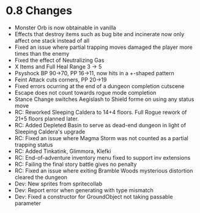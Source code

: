 # 0.8 Changes #

* Monster Orb is now obtainable in vanilla
* Effects that destroy items such as bug bite and incinerate now only affect one stack instead of all
* Fixed an issue where partial trapping moves damaged the player more times than the enemy
* Fixed the effect of Neutralizing Gas
* X Items and Full Heal Range 3 -> 5
* Psyshock BP 90->70, PP 16->11, now hits in a +-shaped pattern
* Feint Attack cuts corners, PP 20->19
* Fixed errors ocurring at the end of a dungeon completion cutscene
* Escape does not count towards rogue mode completion
* Stance Change switches Aegislash to Shield forme on using any status move
* RC: Reworked Sleeping Caldera to 14+4 floors. Full Rogue rework of 21+5 floors planned later.
* RC: Added Depleted Basin to serve as dead-end dungeon in light of Sleeping Caldera's upgrade
* RC: Fixed an issue where Magma Storm was not counted as a partial trapping status
* RC: Added Tinkatink, Glimmora, Klefki
* RC: End-of-adventure inventory menu fixed to support inv extensions
* RC: Failing the final story battle gives no penalty
* RC: Fixed an issue where exiting Bramble Woods mysterious distortion cleared the dungeon
* Dev: New sprites from spritecollab
* Dev: Report error when generating with type mismatch
* Dev: Fixed a constructor for GroundObject not taking passable parameter